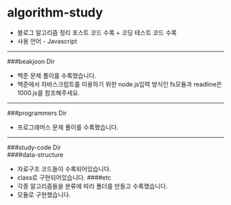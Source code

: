 # algorithm-study
- 블로그 알고리즘 정리 포스트 코드 수록 + 코딩 테스트 코드 수록
- 사용 언어 - Javascript

-------------------------------------------
###beakjoon Dir
- 백준 문제 풀이를 수록했습니다.  
- 백준에서 자바스크립트를 이용하기 위한 node.js입력 방식인 fs모듈과 readline은 1000.js를 참조해주세요.

-------------------------------------------
###programmers Dir
- 프로그래머스 문제 풀이를 수록했습니다.

-------------------------------------------
###study-code Dir  
####data-structure
- 자료구조 코드들이 수록되어있습니다.  
- class로 구현되어있습니다.
####etc
- 각종 알고리즘들을 분류에 따라 폴더를 만들고 수록했습니다.  
- 모듈로 구현했습니다.

